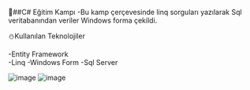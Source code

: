 :maple_leaf:##C# Eğitim Kampı 
-Bu kamp çerçevesinde  linq sorguları yazılarak Sql veritabanından veriler Windows forma çekildi.

:snowman:Kullanılan Teknolojiler <br>

-Entity Framework<br>
-Linq
-Windows Form
-Sql Server

![image](https://github.com/user-attachments/assets/3534cf71-cd33-4130-9bed-a610cb109cf8)
![image](https://github.com/user-attachments/assets/0c52ca56-5a8b-4aff-a4b9-981e1819659a)

